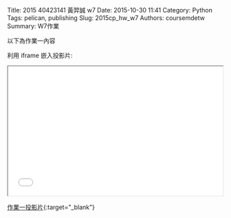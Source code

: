 Title: 2015 40423141 黃羿誠 w7
Date: 2015-10-30 11:41
Category: Python
Tags: pelican, publishing
Slug: 2015cp_hw_w7
Authors: coursemdetw
Summary: W7作業

以下為作業一內容

利用 iframe 嵌入投影片:

<iframe src="40423141_cp_w7_p.html" width="500" height="300"></iframe>

[作業一投影片](40423141_cp_w7_p.html){:target="_blank"}
